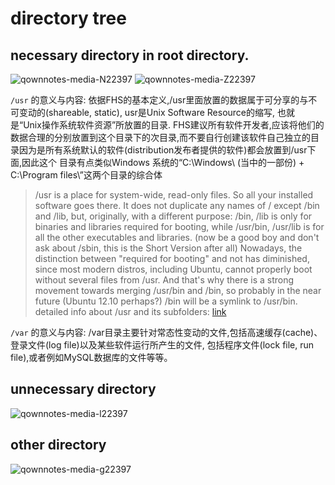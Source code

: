 directory tree
========================
necessary directory in root directory.
---

![qownnotes-media-N22397](../../media/595118422.png)
![qownnotes-media-Z22397](../../media/44315389.png)

`/usr` 的意义与内容:
依据FHS的基本定义,/usr里面放置的数据属于可分享的与不可变动的(shareable, static), usr是Unix Software Resource的缩写, 也就是“Unix操作系统软件资源”所放置的目录. FHS建议所有软件开发者,应该将他们的数据合理的分别放置到这个目录下的次目录,而不要自行创建该软件自己独立的目录因为是所有系统默认的软件(distribution发布者提供的软件)都会放置到/usr下面,因此这个
目录有点类似Windows 系统的“C:\Windows\ (当中的一部份) + C:\Program files\”这两个目录的综合体

> /usr is a place for system-wide, read-only files. So all your installed software goes there. It does not duplicate any names of / except /bin and /lib, but, originally, with a different purpose: /bin, /lib is only for binaries and libraries required for booting, while /usr/bin, /usr/lib is for all the other executables and libraries. (now be a good boy and don't ask about /sbin, this is the Short Version after all)
Nowadays, the distinction between "required for booting" and not has diminished, since most modern distros, including Ubuntu, cannot properly boot without several files from /usr. And that's why there is a strong movement towards merging /usr/bin and /bin, so probably in the near future (Ubuntu 12.10 perhaps?) /bin will be a symlink to /usr/bin.
detailed info about /usr and its subfolders: [link](https://askubuntu.com/questions/130186/what-is-the-rationale-for-the-usr-directory)


`/var` 的意义与内容:
/var目录主要针对常态性变动的文件,包括高速缓存(cache)、登录文件(log file)以及某些软件运行所产生的文件, 包括程序文件(lock file, run file),或者例如MySQL数据库的文件等等。

unnecessary directory
---
![qownnotes-media-l22397](../../media/503746933.png)

other directory
---
![qownnotes-media-g22397](../../media/1843252684.png)
